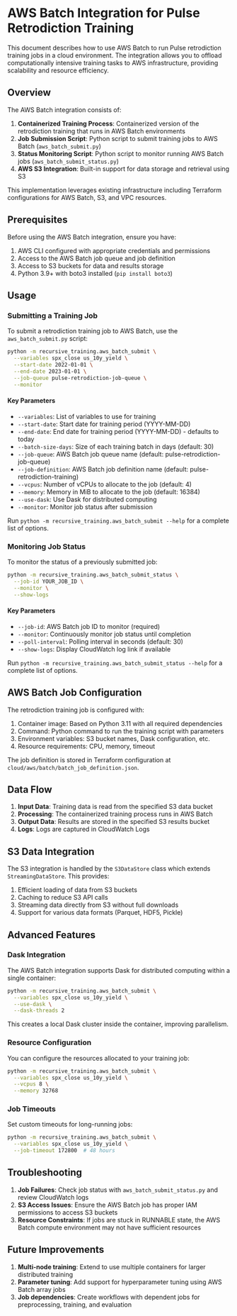 # AWS Batch Integration for Pulse Retrodiction Training

This document describes how to use AWS Batch to run Pulse retrodiction training jobs in a cloud environment. The integration allows you to offload computationally intensive training tasks to AWS infrastructure, providing scalability and resource efficiency.

## Overview

The AWS Batch integration consists of:

1. **Containerized Training Process**: Containerized version of the retrodiction training that runs in AWS Batch environments
2. **Job Submission Script**: Python script to submit training jobs to AWS Batch (`aws_batch_submit.py`)
3. **Status Monitoring Script**: Python script to monitor running AWS Batch jobs (`aws_batch_submit_status.py`)
4. **AWS S3 Integration**: Built-in support for data storage and retrieval using S3

This implementation leverages existing infrastructure including Terraform configurations for AWS Batch, S3, and VPC resources.

## Prerequisites

Before using the AWS Batch integration, ensure you have:

1. AWS CLI configured with appropriate credentials and permissions
2. Access to the AWS Batch job queue and job definition
3. Access to S3 buckets for data and results storage
4. Python 3.9+ with boto3 installed (`pip install boto3`)

## Usage

### Submitting a Training Job

To submit a retrodiction training job to AWS Batch, use the `aws_batch_submit.py` script:

```bash
python -m recursive_training.aws_batch_submit \
  --variables spx_close us_10y_yield \
  --start-date 2022-01-01 \
  --end-date 2023-01-01 \
  --job-queue pulse-retrodiction-job-queue \
  --monitor
```

#### Key Parameters

- `--variables`: List of variables to use for training
- `--start-date`: Start date for training period (YYYY-MM-DD)
- `--end-date`: End date for training period (YYYY-MM-DD) - defaults to today
- `--batch-size-days`: Size of each training batch in days (default: 30)
- `--job-queue`: AWS Batch job queue name (default: pulse-retrodiction-job-queue)
- `--job-definition`: AWS Batch job definition name (default: pulse-retrodiction-training)
- `--vcpus`: Number of vCPUs to allocate to the job (default: 4)
- `--memory`: Memory in MiB to allocate to the job (default: 16384)
- `--use-dask`: Use Dask for distributed computing
- `--monitor`: Monitor job status after submission

Run `python -m recursive_training.aws_batch_submit --help` for a complete list of options.

### Monitoring Job Status

To monitor the status of a previously submitted job:

```bash
python -m recursive_training.aws_batch_submit_status \
  --job-id YOUR_JOB_ID \
  --monitor \
  --show-logs
```

#### Key Parameters

- `--job-id`: AWS Batch job ID to monitor (required)
- `--monitor`: Continuously monitor job status until completion
- `--poll-interval`: Polling interval in seconds (default: 30)
- `--show-logs`: Display CloudWatch log link if available

Run `python -m recursive_training.aws_batch_submit_status --help` for a complete list of options.

## AWS Batch Job Configuration

The retrodiction training job is configured with:

1. Container image: Based on Python 3.11 with all required dependencies
2. Command: Python command to run the training script with parameters
3. Environment variables: S3 bucket names, Dask configuration, etc.
4. Resource requirements: CPU, memory, timeout

The job definition is stored in Terraform configuration at `cloud/aws/batch/batch_job_definition.json`.

## Data Flow

1. **Input Data**: Training data is read from the specified S3 data bucket
2. **Processing**: The containerized training process runs in AWS Batch
3. **Output Data**: Results are stored in the specified S3 results bucket
4. **Logs**: Logs are captured in CloudWatch Logs

## S3 Data Integration

The S3 integration is handled by the `S3DataStore` class which extends `StreamingDataStore`. This provides:

1. Efficient loading of data from S3 buckets
2. Caching to reduce S3 API calls
3. Streaming data directly from S3 without full downloads
4. Support for various data formats (Parquet, HDF5, Pickle)

## Advanced Features

### Dask Integration

The AWS Batch integration supports Dask for distributed computing within a single container:

```bash
python -m recursive_training.aws_batch_submit \
  --variables spx_close us_10y_yield \
  --use-dask \
  --dask-threads 2
```

This creates a local Dask cluster inside the container, improving parallelism.

### Resource Configuration

You can configure the resources allocated to your training job:

```bash
python -m recursive_training.aws_batch_submit \
  --variables spx_close us_10y_yield \
  --vcpus 8 \
  --memory 32768
```

### Job Timeouts

Set custom timeouts for long-running jobs:

```bash
python -m recursive_training.aws_batch_submit \
  --variables spx_close us_10y_yield \
  --job-timeout 172800  # 48 hours
```

## Troubleshooting

1. **Job Failures**: Check job status with `aws_batch_submit_status.py` and review CloudWatch logs
2. **S3 Access Issues**: Ensure the AWS Batch job has proper IAM permissions to access S3 buckets
3. **Resource Constraints**: If jobs are stuck in RUNNABLE state, the AWS Batch compute environment may not have sufficient resources

## Future Improvements

1. **Multi-node training**: Extend to use multiple containers for larger distributed training
2. **Parameter tuning**: Add support for hyperparameter tuning using AWS Batch array jobs
3. **Job dependencies**: Create workflows with dependent jobs for preprocessing, training, and evaluation
